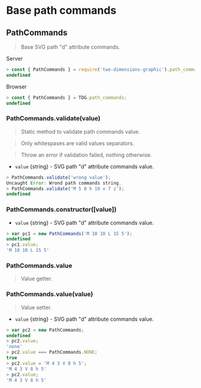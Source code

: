 # Base path commands



## PathCommands

> Base SVG path "d" attribute commands.

Server
```javascript
> const { PathCommands } = require('two-dimensions-graphic').path_commands;
undefined
```

Browser
```javascript
> const { PathCommands } = TDG.path_commands;
undefined
```


### PathCommands.validate(value)
> Static method to validate path commands value.

> Only whitespases are valid values separators.

> Throw an error if validation failed, nothing otherwise.

- `value` {string} - SVG path "d" attribute commands value.

```javascript
> PathCommands.validate('wrong value');
Uncaught Error: Wrond path commands string.
> PathCommands.validate('M 5 0 h 10 v 7 z');
undefined
```


### PathCommands.constructor([value])
- `value` {string} - SVG path "d" attribute commands value.

```javascript
> var pc1 = new PathCommands('M 10 10 L 15 5');
undefined
> pc1.value;
'M 10 10 L 15 5'
```


### PathCommands.value
> Value getter.


### PathCommands.value(value)
> Value setter.

- `value` {string} - SVG path "d" attribute commands value.

```javascript
> var pc2 = new PathCommands;
undefined
> pc2.value;
'none'
> pc2.value === PathCommands.NONE;
true
> pc2.value = 'M 4 3 V 8 h 5';
'M 4 3 V 8 h 5'
> pc2.value;
'M 4 3 V 8 h 5'
```
